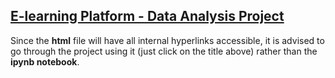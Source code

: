 ## [E-learning Platform - Data Analysis Project](https://raw.githack.com/schigin/portfolio/main/e_learning/main.html)
Since the **html** file will have all internal hyperlinks accessible, it is advised to go through the project using it (just click on the title above) rather than the **ipynb notebook**. 
